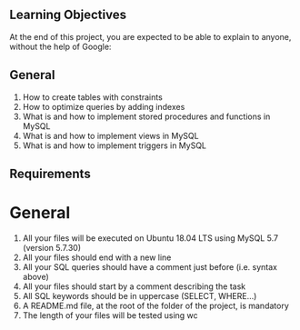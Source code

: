 ## Learning Objectives
At the end of this project, you are expected to be able to explain to anyone, without the help of Google:

## General
1. How to create tables with constraints
2. How to optimize queries by adding indexes
3. What is and how to implement stored procedures and functions in MySQL
4. What is and how to implement views in MySQL
5. What is and how to implement triggers in MySQL

## Requirements
# General
1. All your files will be executed on Ubuntu 18.04 LTS using MySQL 5.7 (version 5.7.30)
2. All your files should end with a new line
3. All your SQL queries should have a comment just before (i.e. syntax above)
4. All your files should start by a comment describing the task
5. All SQL keywords should be in uppercase (SELECT, WHERE…)
6. A README.md file, at the root of the folder of the project, is mandatory
7. The length of your files will be tested using wc

